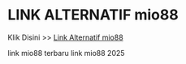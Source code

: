 # LINK ALTERNATIF mio88

Klik Disini >> <a href="https://linksto.pages.dev/">Link Alternatif mio88 </a>

link mio88 terbaru
link mio88 2025